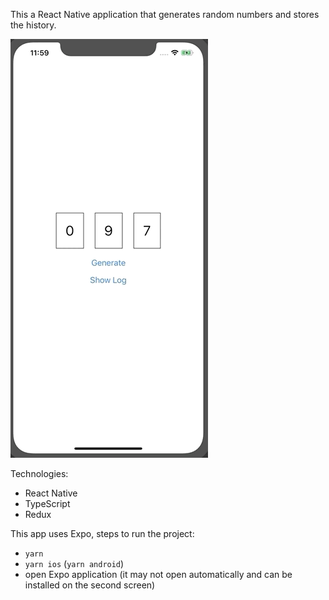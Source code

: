 This a React Native application that generates random numbers and stores the history.

![Application Demo](./demo.gif)

Technologies:
- React Native
- TypeScript
- Redux

This app uses Expo, steps to run the project:
- `yarn`
- `yarn ios` (`yarn android`)
- open Expo application (it may not open automatically and can be installed on the second screen)
